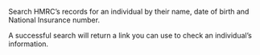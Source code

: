 Search HMRC’s records for an individual by their name, date of birth and National Insurance number.

A successful search will return a link you can use to check an individual’s information.
